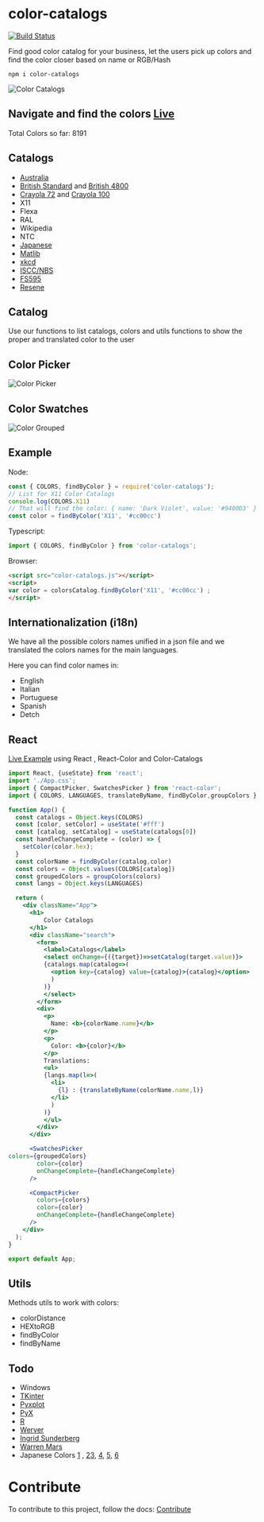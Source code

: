# color-catalogs
[![Build Status](https://app.travis-ci.com/mariohmol/color-catalogs.svg?branch=master)](https://app.travis-ci.com/mariohmol/color-catalogs)

Find good color catalog for your business, let the users pick up colors and find the color closer based on name or RGB/Hash

`npm i color-catalogs` 

![Color Catalogs](/docs/print.png)

## Navigate and find the colors [Live](https://mariohmol.github.io/color-catalogs/)

Total Colors so far: 8191
## Catalogs

* [Australia](http://www-db.deis.unibo.it/courses/TW/DOCS/w3schools/colors/colors_australia.asp.html)
* [British Standard](http://www-db.deis.unibo.it/courses/TW/DOCS/w3schools/colors/colors_british.asp.html) and  [British 4800](http://www-db.deis.unibo.it/courses/TW/DOCS/w3schools/colors/colors_british.asp.html)
* [Crayola 72](http://www.jennyscrayoncollection.com/2019/03/complete-list-of-current-crayola.html) and [Crayola 100](http://www.jennyscrayoncollection.com/2019/03/complete-list-of-current-crayola.html)
* X11
* Flexa
* RAL
* Wikipedia
* NTC
* [Japanese](https://www.colordic.org/)
* [Matlib](https://github.com/bakennedy/colorspace/blob/master/colors.json)
* [xkcd](https://matplotlib.org/stable/tutorials/colors/colors.html)
* [ISCC/NBS](http://www-db.deis.unibo.it/courses/TW/DOCS/w3schools/colors/colors_nbs.asp.html)
* [FS595](http://www-db.deis.unibo.it/courses/TW/DOCS/w3schools/colors/colors_fs595.asp.html)
* [Resene](http://www-db.deis.unibo.it/courses/TW/DOCS/w3schools/colors/colors_resene.asp.html)


## Catalog

Use our functions to list catalogs, colors and utils functions to show the proper and translated color to the user


## Color Picker

![Color Picker](/docs/picker.png)


## Color Swatches

![Color Grouped](/docs/grouped.png)

## Example

Node:
```js
const { COLORS, findByColor } = require('color-catalogs');
// List for X11 Color Catalogs
console.log(COLORS.X11) 
// That will find the color: { name: 'Dark Violet', value: '#9400D3' }
const color = findByColor('X11', '#cc00cc') 
```

Typescript:
```ts
import { COLORS, findByColor } from 'color-catalogs';
```

Browser:
```html
<script src="color-catalogs.js"></script>
<script>
var color = colorsCatalog.findByColor('X11', '#cc00cc') ; 
</script>  
```

## Internationalization (i18n)

We have all the possible colors names unified in a json file and we translated the colors names for the main languages.

Here you can find color names in:
* English
* Italian
* Portuguese
* Spanish
* Detch

## React

[Live Example](https://replit.com/@mariohmol/Color-Catalogs) using React , React-Color and Color-Catalogs

```jsx
import React, {useState} from 'react';
import './App.css';
import { CompactPicker, SwatchesPicker } from 'react-color';
import { COLORS, LANGUAGES, translateByName, findByColor,groupColors } from 'color-catalogs'

function App() {
  const catalogs = Object.keys(COLORS)
  const [color, setColor] = useState('#fff')
  const [catalog, setCatalog] = useState(catalogs[0])
  const handleChangeComplete = (color) => {
    setColor(color.hex);
  }
  const colorName = findByColor(catalog,color)
  const colors = Object.values(COLORS[catalog])
  const groupedColors = groupColors(colors)
  const langs = Object.keys(LANGUAGES)

  return (
    <div className="App">
      <h1>
          Color Catalogs
      </h1>
      <div className="search">
        <form>
          <label>Catalogs</label>
          <select onChange={({target})=>setCatalog(target.value)}>
          {catalogs.map(catalog=>(
            <option key={catalog} value={catalog}>{catalog}</option>
            )
          )}
          </select>
        </form>
        <div>
          <p> 
            Name: <b>{colorName.name}</b>
          </p>
          <p>
            Color: <b>{color}</b>
          </p>
          Translations:
          <ul>
          {langs.map(l=>(
            <li>
              {l} : {translateByName(colorName.name,l)}
            </li>
            )
          )}
          </ul>
        </div>
      </div>

      <SwatchesPicker
colors={groupedColors}
        color={color}
        onChangeComplete={handleChangeComplete}
      />

      <CompactPicker
        colors={colors}
        color={color}
        onChangeComplete={handleChangeComplete}
      />
    </div>
  );
}

export default App;
```


## Utils

Methods utils to work with colors:

* colorDistance
* HEXtoRGB
* findByColor
* findByName




## Todo

* Windows
* [TKinter](http://www.science.smith.edu/dftwiki/index.php/Color_Charts_for_TKinter)
* [Pyxplot](http://pyxplot.org.uk/current/doc/html/ch-color_charts.html)
* [PyX](https://pyx-project.org/manual/colorname.html)
* [R](https://www.datanovia.com/en/blog/awesome-list-of-657-r-color-names/)
* [Werver](https://www.c82.net/werner/)
* [Ingrid Sunderberg](https://ingridsnotes.wordpress.com/2014/02/04/the-color-thesaurus/)
* [Warren Mars](http://warrenmars.com/visual_art/theory/colour_wheel/wheel_colours.htm)
* Japanese Colors [1](https://nipponcolors.com/) , [2](https://www.wikiwand.com/en/Traditional_colors_of_Japan)[3](http://kidorakujapan.com/know/others_color.html), [4](https://iwabijin.wordpress.com/japanese-traditional-colors/), [5](https://www.stefanimhoff.de/traditional-colors-of-japan/),
[6](https://simplicable.com/new/japanese-colors)



# Contribute

To contribute to this project, follow the docs: [Contribute](CONTRIBUTING.md)